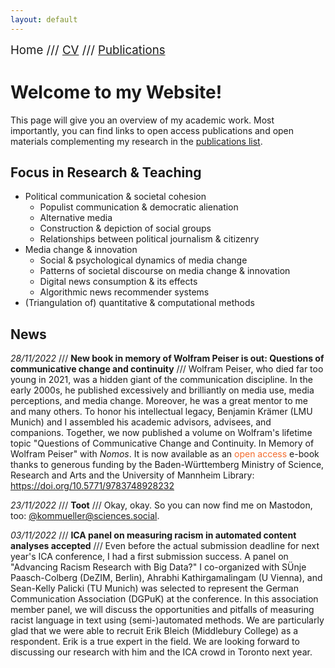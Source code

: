 ```yaml
---
layout: default
---
```


<span style="font-size:14pt">Home /// [CV](./cv.html) /// [Publications](./publications.html)</span>

# Welcome to my Website!

This page will give you an overview of my academic work. Most importantly, you can find links to open access publications and open materials complementing my research in the [publications list](./publications.html).

## Focus in Research & Teaching

* Political communication & societal cohesion
    + Populist communication & democratic alienation
    + Alternative media
    + Construction & depiction of social groups
    + Relationships between political journalism & citizenry
* Media change & innovation
    + Social & psychological dynamics of media change
    + Patterns of societal discourse on media change & innovation
    + Digital news consumption & its effects
    + Algorithmic news recommender systems
 * (Triangulation of) quantitative & computational methods

## News

*28/11/2022* /// **New book in memory of Wolfram Peiser is out: Questions of communicative change and continuity** /// Wolfram Peiser, who died far too young in 2021, was a hidden giant of the communication discipline. In the early 2000s, he published excessively and brilliantly on media use, media perceptions, and media change. Moreover, he was a great mentor to me and many others. To honor his intellectual legacy, Benjamin Krämer (LMU Munich) and I assembled his academic advisors, advisees, and companions. Together, we now published a volume on Wolfram's lifetime topic "Questions of Communicative Change and Continuity. In Memory of Wolfram Peiser" with *Nomos*. It is now available as an <font color="#f36b2c">open access</font> e-book thanks to generous funding by the Baden-Württemberg Ministry of Science, Research and Arts and the University of Mannheim Library: <a href="https://doi.org/10.5771/9783748928232" target="_blank">https://doi.org/10.5771/9783748928232</a>

*23/11/2022* /// **Toot** /// Okay, okay. So you can now find me on Mastodon, too: <a href="https://sciences.social/@kommueller" target = "_blank">@kommueller@sciences.social</a>.

*03/11/2022* /// **ICA panel on measuring racism in automated content analyses accepted** /// Even before the actual submission deadline for next year's ICA conference, I had a first submission success. A panel on "Advancing Racism Research with Big Data?" I co-organized with SÜnje Paasch-Colberg (DeZIM, Berlin), Ahrabhi Kathirgamalingam (U Vienna), and Sean-Kelly Palicki (TU Munich) was selected to represent the German Communication Association (DGPuK) at the conference. In this association member panel, we will discuss the opportunities and pitfalls of measuring racist language in text using (semi-)automated methods. We are particularly glad that we were able to recruit Erik Bleich (Middlebury College) as a respondent. Erik is a true expert in the field. We are looking forward to discussing our research with him and the ICA crowd in Toronto next year.